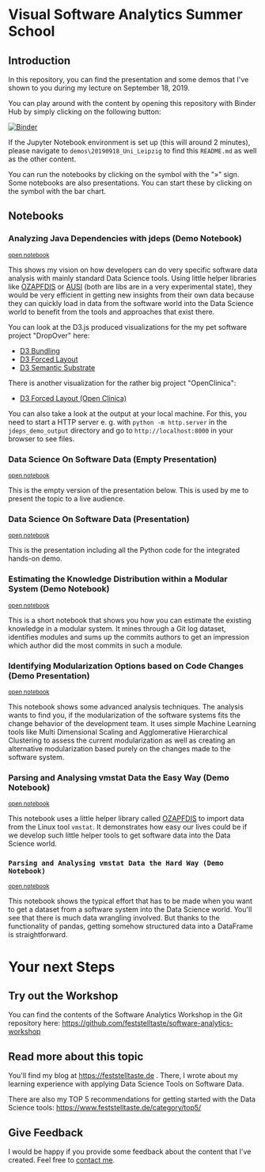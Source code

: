 # Visual Software Analytics Summer School

## Introduction

In this repository, you can find the presentation and some demos that I've shown to you during my lecture on September 18, 2019.

You can play around with the content by opening this repository with Binder Hub by simply clicking on the following button:

[![Binder](http://mybinder.org/badge.svg)](http://mybinder.org/repo/feststelltaste/software-analytics/)

If the Jupyter Notebook environment is set up (this will around 2 minutes), please navigate to `demos\20190918_Uni_Leipzig` to find this `README.md` as well as the other content.

You can run the notebooks by clicking on the symbol with the "&raquo;" sign. Some notebooks are also presentations. You can start these by clicking on the symbol with the bar chart.

## Notebooks

### Analyzing Java Dependencies with jdeps (Demo Notebook)
<small><a href="Analyzing%20Java%20Dependencies%20with%20jdeps%20%28Demo%20Notebook%29.ipynb">open notebook</a></small>

This shows my vision on how developers can do very specific software data analysis with mainly standard Data Science tools. Using little helper libraries like [OZAPFDIS](https://github.com/feststelltaste/ozapfdis/) or [AUSI](https://github.com/feststelltaste/ausi/) (both are libs are in a very experimental state), they would be very efficient in getting new insights from their own data because they can quickly load in data from the software world into the Data Science world to benefit from the tools and approaches that exist there.

You can look at the D3.js produced visualizations for the my pet software project "DropOver" here:

* <a href="https://feststelltaste.github.io/software-analytics/courses/20190918_Uni_Leipzig/jdeps_demo_output/dropover_bundling.html">D3 Bundling</a>
* <a href="https://feststelltaste.github.io/software-analytics/courses/20190918_Uni_Leipzig/jdeps_demo_output/dropover_d3forced.html">D3 Forced Layout</a>
* <a href="https://feststelltaste.github.io/software-analytics/courses/20190918_Uni_Leipzig/jdeps_demo_output/dropover_semantic_substrate.html">D3 Semantic Substrate</a>

There is another visualization for the rather big project "OpenClinica":

* <a href="https://feststelltaste.github.io/software-analytics/courses/20190918_Uni_Leipzig/jdeps_demo_output/openclinica_d3forced.html">D3 Forced Layout (Open Clinica)</a>

You can also take a look at the output at your local machine. For this, you need to start a HTTP server e. g. with `python -m http.server` in the `jdeps_demo_output` directory and go to `http://localhost:8000` in your browser to see files.


### Data Science On Software Data (Empty Presentation)
<small><a href="Data%20Science%20On%20Software%20Data%20%28Empty%20Presentation%29.ipynb">open notebook</a></small>

This is the empty version of the presentation below. This is used by me to present the topic to a live audience.


### Data Science On Software Data (Presentation)
<small><a href="Data%20Science%20On%20Software%20Data%20%28Presentation%29.ipynb">open notebook</a></small>

This is the presentation including all the Python code for the integrated hands-on demo.


### Estimating the Knowledge Distribution within a Modular System (Demo Notebook)
<small><a href="Estimating%20the%20Knowledge%20Distribution%20within%20a%20Modular%20System%20%28Demo%20Notebook%29.ipynb">open notebook</a></small>

This is a short notebook that shows you how you can estimate the existing knowledge in a modular system. It mines through a Git log dataset, identifies modules and sums up the commits authors to get an impression which author did the most commits in such a module.


### Identifying Modularization Options based on Code Changes (Demo Presentation)
<small><a href="Identifying%20Modularization%20Options%20based%20on%20Code%20Changes%20%28Demo%20Presentation%29.ipynb">open notebook</a></small>

This notebook shows some advanced analysis techniques. The analysis wants to find you, if the modularization of the software systems fits the change behavior of the development team. It uses simple Machine Learning tools like Multi Dimensional Scaling and Agglomerative Hierarchical Clustering to assess the current modularization as well as creating an alternative modularization based purely on the changes made to the software system.


### Parsing and Analysing vmstat Data the Easy Way (Demo Notebook)
<small><a href="Parsing%20and%20Analysing%20vmstat%20Data%20the%20Easy%20Way%20%28Demo%20Notebook%29.ipynb">open notebook</a></small>

This notebook uses a little helper library called [OZAPFDIS](https://github.com/feststelltaste/ozapfdis/) to import data from the Linux tool `vmstat`. It demonstrates how easy our lives could be if we develop such little helper tools to get software data into the Data Science world.


### `Parsing and Analysing vmstat Data the Hard Way (Demo Notebook)`
<small><a href="Parsing%20and%20Analysing%20vmstat%20Data%20the%20Hard%20Way%20%28Demo%20Notebook%29.ipynb">open notebook</a></small>

This notebook shows the typical effort that has to be made when you want to get a dataset from a software system into the Data Science world. You'll see that there is much data wrangling involved. But thanks to the functionality of pandas, getting somehow structured data into a DataFrame is straightforward.

# Your next Steps

## Try out the Workshop

You can find the contents of the Software Analytics Workshop in the Git repository here: https://github.com/feststelltaste/software-analytics-workshop

## Read more about this topic

You'll find my blog at https://feststelltaste.de . There, I wrote about my learning experience with applying Data Science Tools on Software Data.

There are also my TOP 5 recommendations for getting started with the Data Science tools: https://www.feststelltaste.de/category/top5/

## Give Feedback

I would be happy if you provide some feedback about the content that I've created. Feel free to [contact me](https://www.feststelltaste.de/contact/).